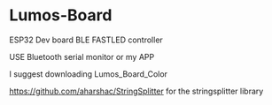 # Lumos-Board

ESP32 Dev board BLE FASTLED controller

USE Bluetooth serial monitor or my APP

I suggest downloading Lumos_Board_Color


https://github.com/aharshac/StringSplitter
for the stringsplitter library
